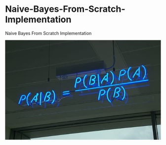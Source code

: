 # Naive-Bayes-From-Scratch-Implementation
Naive Bayes From Scratch Implementation


![alt text](naive-bayes-classifier.jpg)

